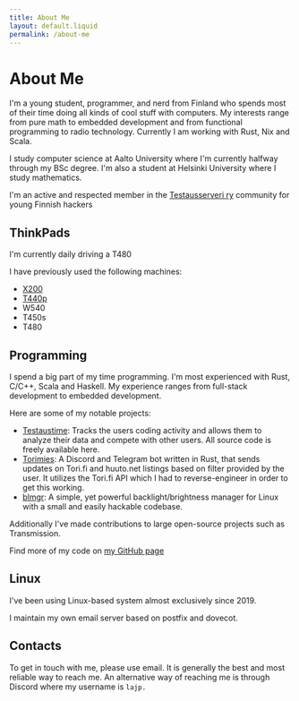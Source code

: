 ```yaml
---
title: About Me
layout: default.liquid
permalink: /about-me
---
```

# About Me

I'm a young student, programmer, and nerd from Finland who spends most of their time doing all kinds of cool stuff with computers.
My interests range from pure math to embedded development and from functional programming to radio technology.
Currently I am working with Rust, Nix and Scala.

I study computer science at Aalto University where I'm currently halfway through my BSc degree.
I'm also a student at Helsinki University where I study mathematics.

I'm an active and respected member in the [Testausserveri ry](https://testausserveri.fi) community for young Finnish hackers

## ThinkPads

I'm currently daily driving a T480

I have previously used the following machines:

* [X200](/blog/x200.html)
* [T440p](/blog/t440p.html)
* W540
* T450s
* T480

## Programming

I spend a big part of my time programming. I'm most experienced with Rust, C/C++, Scala and Haskell.
My experience ranges from full-stack development to embedded development.

Here are some of my notable projects:

* [Testaustime](https://testaustime.fi): Tracks the users coding activity and allows them to analyze their data and compete with other users.
    All source code is freely available here.
* [Torimies](https://github.com/Testausserveri/torimies-rs): A Discord and Telegram bot written in Rust, that sends updates on Tori.fi
    and huuto.net listings based on filter provided by the user.
    It utilizes the Tori.fi API which I had to reverse-engineer in order to get this working.
* [blmgr](https://github.com/lajp/blmgr): A simple, yet powerful backlight/brightness manager for Linux with a small and easily hackable codebase.

Additionally I've made contributions to large open-source projects such as Transmission.

Find more of my code on [my GitHub page](https://github.com/lajp)

## Linux

I've been using Linux-based system almost exclusively since 2019.

I maintain my own email server based on postfix and dovecot.

## Contacts

To get in touch with me, please use email.
It is generally the best and most reliable way to reach me.
An alternative way of reaching me is through Discord where my username is `lajp.`

